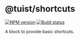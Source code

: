 # @tuist/shortcuts

[![NPM version][npm-image]][npm-url]
[![Build status][travis-image]][travis-url]

[npm-image]: https://img.shields.io/npm/v/@tuist/shortcuts.svg?style=flat
[npm-url]: https://npmjs.org/package/@tuist/shortcuts
[travis-image]: https://img.shields.io/travis/tuist-org/tuist.svg?style=flat
[travis-url]: https://travis-ci.org/tuist-org/tuist

A block to provide basic shortcuts.
